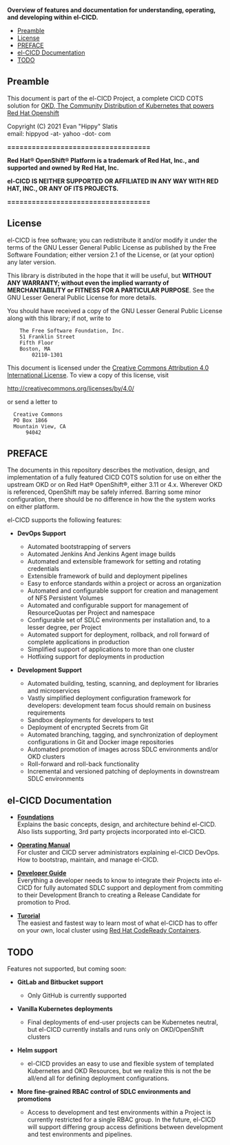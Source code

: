   
  
**Overview of features and documentation for understanding, operating, and developing within el-CICD.**

* [Preamble](#preamble)
* [License](#license)
* [PREFACE](#preface)
* [el-CICD Documentation](#el-cicd-documentation)
* [TODO](#todo)

## Preamble

This document is part of the el-CICD Project, a complete CICD COTS solution for [OKD, The Community Distribution of Kubernetes that powers Red Hat Openshift](https://www.okd.io/)

Copyright (C) 2021 Evan "Hippy" Slatis  
email: hippyod -at- yahoo -dot- com

**===================================**

**Red Hat® OpenShift® Platform is a trademark of Red Hat, Inc., and supported and owned by Red Hat, Inc.**

**el-CICD IS NEITHER SUPPORTED OR AFFILIATED IN ANY WAY WITH RED HAT, INC., OR ANY OF ITS PROJECTS.**

**===================================**

## License

el-CICD is free software; you can redistribute it and/or modify it under the terms of the GNU Lesser General Public License as published by the Free Software Foundation; either version 2.1 of the License, or (at your option) any later version.

This library is distributed in the hope that it will be useful, but **WITHOUT ANY WARRANTY; without even the implied warranty of MERCHANTABILITY or FITNESS FOR A PARTICULAR PURPOSE**.  See the GNU Lesser General Public License for more details.

You should have received a copy of the GNU Lesser General Public License along with this library; if not, write to

```text
    The Free Software Foundation, Inc.
    51 Franklin Street
    Fifth Floor
    Boston, MA
        02110-1301
```

This document is licensed under the [Creative Commons Attribution 4.0 International License](https://creativecommons.org/licenses/by/4.0/legalcode). To view a copy of this license, visit

http://creativecommons.org/licenses/by/4.0/

or send a letter to

```text
  Creative Commons
  PO Box 1866
  Mountain View, CA
      94042
```

## PREFACE

The documents in this repository describes the motivation, design, and implementation of a fully featured CICD COTS solution for use on either the upstream OKD or on Red Hat® OpenShift®, either 3.11 or 4.x.  Wherever OKD is referenced, OpenShift may be safely inferred.  Barring some minor configuration, there should be no difference in how the the system works on either platform.

el-CICD supports the following features:

* **DevOps Support**
  * Automated bootstrapping of servers
  * Automated Jenkins And Jenkins Agent image builds
  * Automated and extensible framework for setting and rotating credentials
  * Extensible framework of build and deployment pipelines
  * Easy to enforce standards within a project or across an organization
  * Automated and configurable support for creation and management of NFS Persistent Volumes
  * Automated and configurable support for management of ResourceQuotas per Project and namespace
  * Configurable set of SDLC environments per installation and, to a lesser degree, per Project
  * Automated support for deployment, rollback, and roll forward of complete applications in production
  * Simplified support of applications to more than one cluster
  * Hotfixing support for deployments in production

* **Development Support**
  * Automated building, testing, scanning, and deployment for libraries and microservices
  * Vastly simplified deployment configuration framework for developers: development team focus should remain on business requirements
  * Sandbox deployments for developers to test
  * Deployment of encrypted Secrets from Git
  * Automated branching, tagging, and synchronization of deployment configurations in Git and Docker image repositories
  * Automated promotion of images across SDLC environments and/or OKD clusters
  * Roll-forward and roll-back functionality
  * Incremental and versioned patching of deployments in downstream SDLC environments

## el-CICD Documentation

* [**Foundations**](foundations.md)  
  Explains the basic concepts, design, and architecture behind el-CICD.  Also lists supporting, 3rd party projects incorporated into el-CICD.

* [**Operating Manual**](operating-manual.md)  
  For cluster and CICD server administrators explaining el-CICD DevOps.  How to bootstrap, maintain, and manage el-CICD.

* [**Developer Guide**](developer-quide.md)  
  Everything a developer needs to know to integrate their Projects into el-CICD for fully automated SDLC support and deployment from commiting to their Development Branch to creating a Release Candidate for promotion to Prod.

* [**Turorial**](tutorial.md)  
  The easiest and fastest way to learn most of what el-CICD has to offer on your own, local cluster using [Red Hat CodeReady Containers](https://developers.redhat.com/products/codeready-containers/overview).

## TODO

Features not supported, but coming soon:

* **GitLab and Bitbucket support**
  * Only GitHub is currently supported

* **Vanilla Kubernetes deployments**
  * Final deployments of end-user projects can be Kubernetes neutral, but el-CICD currently installs and runs only on OKD/OpenShift clusters

* **Helm support**
  * el-CICD provides an easy to use and flexible system of templated Kubernetes and OKD Resources, but we realize this is not the be all/end all for defining deployment configurations.

* **More fine-grained RBAC control of SDLC environments and promotions**
  * Access to development and test environments within a Project is currently restricted for a single RBAC group.  In the future, el-CICD will support differing group access definitions between development and test environments and pipelines.